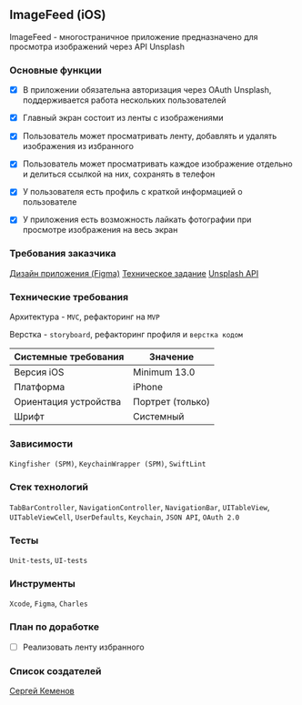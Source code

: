## ImageFeed (iOS)


ImageFeed - многостраничное приложение предназначено для просмотра изображений через API Unsplash

### Основные функции

- [x] В приложении обязательна авторизация через OAuth Unsplash, поддерживается работа нескольких пользователей
- [x] Главный экран состоит из ленты с изображениями
- [x] Пользователь может просматривать ленту, добавлять и удалять изображения из избранного
- [x] Пользователь может просматривать каждое изображение отдельно и делиться ссылкой на них, сохранять в телефон
- [x] У пользователя есть профиль с краткой информацией о пользователе
- [x] У приложения есть возможность лайкать фотографии при просмотре изображения на весь экран



### Требования заказчика
[Дизайн приложения (Figma)](https://www.figma.com/file/Y8jmksdf2qxOUmLEt1Afth/Image-Feed?type=design&node-id=0-1&mode=design&t=MwVNdcCuW1WCSX7e-0
)
[Техническое задание](https://github.com/Yandex-Practicum/iOS-ImageFeed-Public)
[Unsplash API](https://unsplash.com/documentation)


### Технические требования
Архитектура - `MVC`, рефакторинг на `MVP`

Верстка - `storyboard`, рефакторинг профиля и `верстка кодом`


| Системные требования                                 | Значение                     |
| ---------------------------------------------------- | ---------------------------- |
| Версия iOS                                           | Minimum 13.0                 |
| Платформа                                            | iPhone                       |
| Ориентация устройства                                | Портрет (только)             |
| Шрифт                                                | Системный                    |


### Зависимости
`Kingfisher (SPM)`, `KeychainWrapper (SPM)`, `SwiftLint`

### Стек технологий 
`TabBarController`, `NavigationController`, `NavigationBar`, `UITableView`, `UITableViewCell`, `UserDefaults`, `Keychain`, `JSON API`, `OAuth 2.0`

### Тесты
`Unit-tests`, `UI-tests`

### Инструменты
`Xcode`, `Figma`, `Charles`
 
### План по доработке
- [ ] Реализовать ленту избранного


### Список создателей
[Сергей Кеменов](https://github.com/SKemenov)


